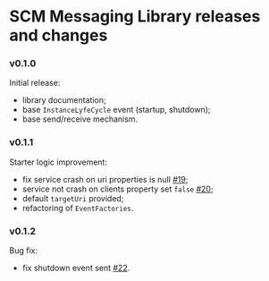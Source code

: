 # SCM Messaging Library releases and changes #

### v0.1.0

Initial release:
- library documentation;
- base `InstanceLyfeCycle` event (startup, shutdown);
- base send/receive mechanism.

### v0.1.1

Starter logic improvement:
- fix service crash on uri properties is null [#19](https://github.com/ametiste-oss/ametiste-scm-messaging/issues/19);
- service not crash on clients property set `false` [#20](https://github.com/ametiste-oss/ametiste-scm-messaging/issues/20);
- default `targetUri` provided;
- refactoring of `EventFactories`.

### v0.1.2

Bug fix:
- fix shutdown event sent [#22](https://github.com/ametiste-oss/ametiste-scm-messaging/issues/22).
